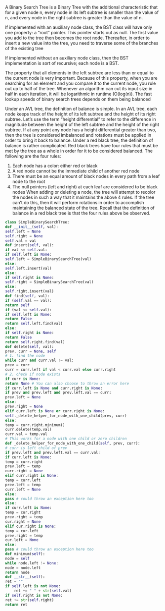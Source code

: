 A Binary Search Tree is a Binary Tree with the additional characteristic that
for a given node n, every node in its left subtree is smaller than the value of
n, and every node in the right subtree is greater than the value of n.

If implemented with an auxiliary node class, the BST class will have only
one property: a “root” pointer. This pointer starts out as null. The first value
you add to the tree then becomes the root node. Thereafter, in order to
insert a new value into the tree, you need to traverse some of the branches
of the existing tree

If implemented without an auxiliary node class, then the BST
implementation is sort of recursive; each node is a BST.


The property that all elements in the left subtree are less than or equal to
the current node is very important. Because of this property, when you are
searching for an element and you compare it to the current node, you rule
out up to half of the tree. Whenever an algorithm can cut its input size in
half in each iteration, it will be logarithmic in runtime (O(log(n)).
The fast lookup speeds of binary search trees depends on them being
balanced

Under an AVL tree, the definition of balance is simple. In an AVL tree, each
node keeps track of the height of its left subtree and the height of its right
subtree. Let’s use the term “height differential” to refer to the difference in
magnitude between the height of the left subtree and the height of the right
subtree. If at any point any node has a height differential greater than two,
then the tree is considered imbalanced and rotations must be applied in
order to bring it back to balance.
Under a red black tree, the definition of balance is rather complicated. Red
black trees have four rules that must be met by the tree as a whole in order
for it to be considered balanced. The following are the four rules:
1. Each node has a color: either red or black
2. A red node cannot be the immediate child of another red node
3. There must be an equal amount of black nodes in every path from a
leaf node to the root
4. The null pointers (left and right) at each leaf are considered to be
black nodes
When adding or deleting a node, the tree will attempt to recolor the nodes
in such a way that it maintains the above 4 rules. If the tree can’t do this,
then it will perform rotations in order to accomplish maintaining the
balanced state of the tree. Recall that the definition of balance in a red
black tree is that the four rules above be observed.

```python
class SimpleBinarySearchTree:
def __init__(self, val):
self.left = None
self.right = None
self.val = val
def insert(self, val):
if val <= self.val:
if self.left is None:
self.left = SimpleBinarySearchTree(val)
else:
self.left.insert(val)
else:
if self.right is None:
self.right = SimpleBinarySearchTree(val)
else:
self.right.insert(val)
def find(self, val):
if (self.val == val):
return self
if (val <= self.val):
if self.left is None:
return False
return self.left.find(val)
else:
if self.right is None:
return False
return self.right.find(val)
def delete(self, val):
prev, curr = None, self
# 1. find the node
while curr and curr.val != val:
prev = curr
curr = curr.left if val < curr.val else curr.right
# 2. check if node exists
if curr is None:
return None # You can also choose to throw an error here
if curr.left is None and curr.right is None:
if prev and prev.left and prev.left.val == curr:
prev.left = None
else:
prev.right = None
elif curr.left is None or curr.right is None:
self._delete_helper_for_node_with_one_child(prev, curr)
else:
temp = curr.right.minimum()
curr.delete(temp.val)
curr.val = temp.val
# This works for a node with one child or zero children
def _delete_helper_for_node_with_one_child(self, prev, curr):
# curr is left child of prev
if prev.left and prev.left.val == curr.val:
if curr.left is None:
temp = curr.right
prev.left = temp
curr.right = None
elif curr.right is None:
temp = curr.left
prev.left = temp
curr.left = None
else:
pass # could throw an exception here too
else:
if curr.left is None:
temp = cur.right
prev.right = temp
cur.right = None
elif cur.right is None:
temp = cur.left
prev.right = temp
cur.left = None
else:
pass # could throw an exception here too
def minimum(self):
node = self
while node.left != None:
node = node.left
return node
def __str__(self):
ret = ""
if self.left is not None:
    ret += " " + str(self.val)
if self.right is not None:
ret += str(self.right)
return ret
```
